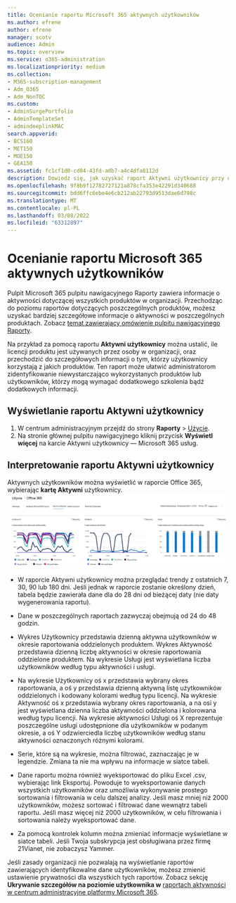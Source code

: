 ```yaml
---
title: Ocenianie raportu Microsoft 365 aktywnych użytkowników
ms.author: efrene
author: efrene
manager: scotv
audience: Admin
ms.topic: overview
ms.service: o365-administration
ms.localizationpriority: medium
ms.collection:
- M365-subscription-management
- Adm_O365
- Adm_NonTOC
ms.custom:
- AdminSurgePortfolio
- AdminTemplateSet
- admindeeplinkMAC
search.appverid:
- BCS160
- MET150
- MOE150
- GEA150
ms.assetid: fc1cf1d0-cd84-43fd-adb7-a4c4dfa8112d
description: Dowiedz się, jak uzyskać raport Aktywni użytkownicy przy użyciu pulpitu Microsoft 365 pulpitu nawigacyjnego Raporty centrum administracyjne platformy Microsoft 365 i dowiedzieć się, ile licencji produktu jest używanych.
ms.openlocfilehash: 9f8b9f12782727121a878cfa353e42291d340688
ms.sourcegitcommit: bdd6ffc6ebe4e6cb212ab22793d9513dae6d798c
ms.translationtype: MT
ms.contentlocale: pl-PL
ms.lasthandoff: 03/08/2022
ms.locfileid: "63312897"
---
```

# <a name="assess-the-microsoft-365-active-users-report"></a>Ocenianie raportu Microsoft 365 aktywnych użytkowników

Pulpit Microsoft 365 pulpitu nawigacyjnego Raporty zawiera informacje o aktywności dotyczącej wszystkich produktów w organizacji. Przechodząc do poziomu raportów dotyczących poszczególnych produktów, możesz uzyskać bardziej szczegółowe informacje o aktywności w poszczególnych produktach. Zobacz [temat zawierający omówienie pulpitu nawigacyjnego Raporty](activity-reports.md).
  
Na przykład za pomocą raportu **Aktywni użytkownicy** można ustalić, ile licencji produktu jest używanych przez osoby w organizacji, oraz przechodzić do szczegółowych informacji o tym, którzy użytkownicy korzystają z jakich produktów. Ten raport może ułatwić administratorom zidentyfikowanie niewystarczająco wykorzystanych produktów lub użytkowników, którzy mogą wymagać dodatkowego szkolenia bądź dodatkowych informacji. 

## <a name="how-to-get-to-the-active-users-report"></a>Wyświetlanie raportu Aktywni użytkownicy

1. W centrum administracyjnym przejdź do strony **Raporty** \> <a href="https://go.microsoft.com/fwlink/p/?linkid=2074756" target="_blank">Użycie</a>. 
2. Na stronie głównej pulpitu nawigacyjnego kliknij przycisk **Wyświetl więcej** na karcie Aktywni użytkownicy — Microsoft 365 usług.

## <a name="interpret-the-active-users-report"></a>Interpretowanie raportu Aktywni użytkownicy

Aktywnych użytkowników można wyświetlić w raporcie Office 365, wybierając **kartę Aktywni** użytkownicy.<br/>![Microsoft 365 raporty — Microsoft Office 365 aktywnych użytkowników.](../../media/56fe2e54-76ad-49e5-886f-1344c2697258.png)

- W raporcie Aktywni użytkownicy można przeglądać trendy z ostatnich 7, 30, 90 lub 180 dni. Jeśli jednak w raporcie zostanie określony dzień, tabela będzie zawierała dane dla do 28 dni od bieżącej daty (nie daty wygenerowania raportu).

- Dane w poszczególnych raportach zazwyczaj obejmują od 24 do 48 godzin.

- Wykres Użytkownicy przedstawia dzienną aktywna użytkowników w okresie raportowania oddzielonych produktem.
Wykres Aktywność przedstawia dzienną liczbę aktywności w okresie raportowania oddzielone produktem.
Na wykresie Usługi jest wyświetlana liczba użytkowników według typu aktywności i usługi.

- Na wykresie Użytkownicy oś x przedstawia wybrany okres raportowania, a oś y przedstawia dzienną aktywną listę użytkowników oddzielonych i kodowany kolorami według typu licencji.
Na wykresie Aktywność oś x przedstawia wybrany okres raportowania, a na osi y jest wyświetlana dzienna liczba aktywności oddzielona i kolorowana według typu licencji.
Na wykresie aktywności Usługi oś X reprezentuje poszczególne usługi udostępnione dla użytkowników w podanym okresie, a oś Y odzwierciedla liczbę użytkowników według stanu aktywności oznaczonych różnymi kolorami.

- Serie, które są na wykresie, można filtrować, zaznaczając je w legendzie. Zmiana ta nie ma wpływu na informacje w siatce tabeli.

- Dane raportu można również wyeksportować do pliku Excel .csv, wybierając link Eksportuj. Powoduje to wyeksportowanie danych wszystkich użytkowników oraz umożliwia wykonywanie prostego sortowania i filtrowania w celu dalszej analizy. Jeśli masz mniej niż 2000 użytkowników, możesz sortować i filtrować dane wewnątrz tabeli raportu. Jeśli masz więcej niż 2000 użytkowników, w celu filtrowania i sortowania należy wyeksportować dane.

- Za pomocą kontrolek kolumn można zmieniać informacje wyświetlane w siatce tabeli.
Jeśli Twoja subskrypcja jest obsługiwana przez firmę 21Vianet, nie zobaczysz Yammer.



Jeśli zasady organizacji nie pozwalają na wyświetlanie raportów zawierających identyfikowalne dane użytkowników, możesz zmienić ustawienie prywatności dla wszystkich tych raportów. Zobacz sekcję **Ukrywanie szczegółów na poziomie użytkownika w** [raportach aktywności w centrum administracyjne platformy Microsoft 365](activity-reports.md).  
